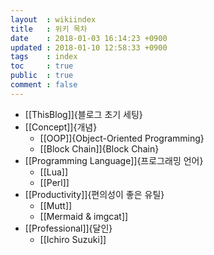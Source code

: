 ```yaml
---
layout  : wikiindex
title   : 위키 목차
date 	: 2018-01-03 16:14:23 +0900
updated : 2018-01-10 12:58:33 +0900
tags    : index
toc     : true
public  : true
comment : false
---
```


* [[ThisBlog]]{블로그 초기 세팅}
* [[Concept]]{개념}
  * [[OOP]]{Object-Oriented Programming}
  * [[Block Chain]]{Block Chain}
* [[Programming Language]]{프로그래밍 언어}
  * [[Lua]]
  * [[Perl]]
* [[Productivity]]{편의성이 좋은 유틸}
  * [[Mutt]]
  * [[Mermaid & imgcat]]
* [[Professional]]{달인}
  * [[Ichiro Suzuki]]
